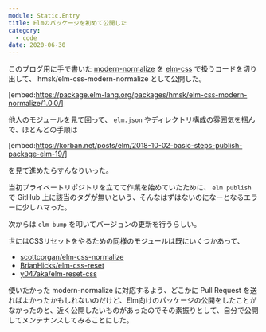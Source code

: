```yaml
---
module: Static.Entry
title: Elmのパッケージを初めて公開した
category:
  - code
date: 2020-06-30
---
```

このブログ用に手で書いた [modern-normalize](https://github.com/sindresorhus/modern-normalize) を [elm-css](https://package.elm-lang.org/packages/rtfeldman/elm-css/latest) で扱うコードを切り出して、 hmsk/elm-css-modern-normalize として公開した。

[embed:https://package.elm-lang.org/packages/hmsk/elm-css-modern-normalize/1.0.0/]

他人のモジュールを見て回って、 `elm.json` やディレクトリ構成の雰囲気を掴んで、ほとんどの手順は

[embed:https://korban.net/posts/elm/2018-10-02-basic-steps-publish-package-elm-19/]

を見て進めたらすんなりいった。

当初プライベートリポジトリを立てて作業を始めていたために、 `elm publish` で GitHub 上に該当のタグが無いという、そんなはずはないのになーとなるエラーに少しハマった。

次からは `elm bump` を叩いてバージョンの更新を行うらしい。

世にはCSSリセットをやるための同様のモジュールは既にいくつかあって、

- [scottcorgan/elm-css-normalize](https://package.elm-lang.org/packages/scottcorgan/elm-css-normalize/latest)
- [BrianHicks/elm-css-reset](https://package.elm-lang.org/packages/BrianHicks/elm-css-reset/latest/)
- [y047aka/elm-reset-css](https://package.elm-lang.org/packages/y047aka/elm-reset-css/latest/)

使いたかった modern-normalize に対応するよう、どこかに Pull Request を送ればよかったかもしれないのだけど、Elm向けのパッケージの公開をしたことがなかったのと、近く公開したいものがあったのでその素振りとして、自分で公開してメンテナンスしてみることにした。